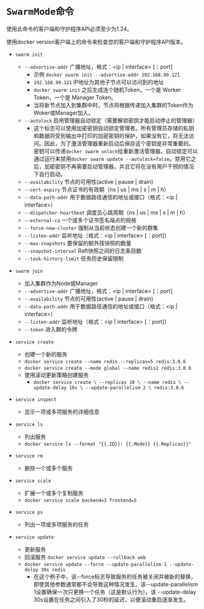 # **`SwarmMode命令`**

使用此命令的客户端和守护程序API必须至少为1.24。

使用docker version客户端上的命令来检查您的客户端和守护程序API版本。

- `swarm init`
    - `--advertise-addr` 广播地址，格式：<ip | interface> [：port]
        - 示例 `docker swarm init --advertise-addr 192.168.99.121`
        - `192.168.99.121` IP地址为其他子节点可以访问到的地址
        - `docker swarm init` 之后生成连个随机Token，一个是 Worker Token，一个是 Manager Token。
        - 当将新节点加入到集群中时，节点将根据传递加入集群的Token作为Woker或Manager加入。
    - `--autolock` 启用管理器自动锁定（需要解锁密钥才能启动停止的管理器）
        - 这个标志可以使用加密密钥自动锁定管理者。所有管理员存储的私钥和数据将受到输出中打印的加密密钥的保护，如果没有它，将无法访问。因此，为了激活管理器重新启动后保存这个密钥是非常重要的。密钥可以传递`docker swarm unlock`给重新激活管理器。自动锁定可以通过运行来禁用`docker swarm update --autolock=false`。禁用它之后，加密密钥不再需要启动管理器，并且它将在没有用户干预的情况下自行启动。
    - `--availability` 节点的可用性(active | pause | drain)
    - `--cert-expiry` 节点证书的有效期（ns | us | ms | s | m | h）
    - `--data-path-addr` 用于数据路径通信的地址或接口（格式：<ip | interface>）
    - `--dispatcher-heartbeat` 调度员心跳周期（ns | us | ms | s | m | h）
    - `--external-ca` 	一个或多个证书签名端点的规格
    - `--force-new-cluster` 强制从当前状态创建一个新的群集
    - `--listen-addr` 监听地址（格式：<ip | interface> [：port]）
    - `--max-snapshots` 要保留的额外筏快照的数量
    - `--snapshot-interval` Raft快照之间的日志条目数
    - `--task-history-limit` 任务历史保留限制

- `swarm join`
    - 加入集群作为Node或Manager
    - `--advertise-addr` 广播地址，格式：<ip | interface> [：port]
    - `--availability` 节点的可用性(active | pause | drain)
    - `--data-path-addr` 用于数据路径通信的地址或接口（格式：<ip | interface>）
    - `--listen-addr` 监听地址（格式：<ip | interface> [：port]）
    - `--token` 进入群的令牌
    
- `service create`
    - 创建一个新的服务
    - `docker service create --name redis --replicas=5 redis:3.0.6`
    - `docker service create --mode global --name redis2 redis:3.0.6`
    - 使用滚动更新策略创建服务
        - `docker service create \
            --replicas 10 \
            --name redis \
            --update-delay 10s \
            --update-parallelism 2 \
            redis:3.0.6`

- `service inspect`
    - 显示一项或多项服务的详细信息
- `service ls`
    - 列出服务
    - `docker service ls --format "{{.ID}}: {{.Mode}} {{.Replicas}}"`
- `service rm`
    - 删除一个或多个服务
- `service scale`
    - 扩展一个或多个复制服务
    - `docker service scale backend=3 frontend=5`
- `service ps`
    - 列出一项或多项服务的任务
- `service update`
    - 更新服务
    - 回滚服务 `docker service update --rollback web`
    - `docker service update --force --update-parallelism 1 --update-delay 30s redis`
        - 在这个例子中，该--force标志导致服务的任务被关闭并被新的替换，即使其他参数通常都不会导致这种情况发生。该--update-parallelism 1设置确保一次只更换一个任务（这是默认行为）。该 --update-delay 30s设置在任务之间引入了30秒的延迟，以便滚动重启逐渐发生。